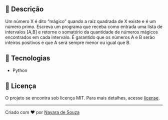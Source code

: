 ## 🔖 Descrição
<p>
Um número X é dito “mágico” quando a raiz quadrada de X existe e é um número primo. 
Escreva um programa que receba como entrada uma lista de intervalos [A,B] e retorne o somatório da quantidade de números mágicos encontrados em cada intervalo. 
É garantido que os números A e B serão inteiros positivos e que A será sempre menor ou igual que B.
<p>

## 🚀 Tecnologias
- Python

## 📝 Licença
<p>
O projeto se encontra sob licença MIT. 
Para mais detalhes, acesse <a href='LICENSE'>license<a>.
</p>

---
<p>Criado com ❤ por <a href='https://github.com/ndesouz1/' target='_blank'>Nayara de Souza</a></p>